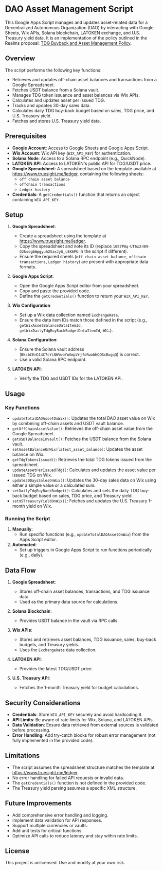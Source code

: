 # DAO Asset Management Script

This Google Apps Script manages and updates asset-related data for a Decentralized Autonomous Organization (DAO) by interacting with Google Sheets, Wix APIs, Solana blockchain, LATOKEN exchange, and U.S. Treasury yield data. It is an implementation of the policy outlined in the Realms proposal: [TDG Buyback and Asset Management Policy](https://app.realms.today/dao/2yH36PrWii3RthpHtdJVYaPgBzfcSLe7oevvGRavrut7/proposal/8swdcY3CMx13BfVcx3ffEtHEHVHaUZJxxfrAF7f1HHrc).

## Overview

The script performs the following key functions:

- Retrieves and updates off-chain asset balances and transactions from a Google Spreadsheet.
- Fetches USDT balance from a Solana vault.
- Manages TDG token issuance and asset balances via Wix APIs.
- Calculates and updates asset per issued TDG.
- Tracks and updates 30-day sales data.
- Calculates daily TDG buy-back budget based on sales, TDG price, and U.S. Treasury yield.
- Fetches and stores U.S. Treasury yield data.

## Prerequisites

- **Google Account**: Access to Google Sheets and Google Apps Script.
- **Wix Account**: Wix API key (`WIX_API_KEY`) for authentication.
- **Solana Node**: Access to a Solana RPC endpoint (e.g., QuickNode).
- **LATOKEN API**: Access to LATOKEN's public API for TDG/USDT price.
- **Google Spreadsheet**: A spreadsheet based on the template available at https://www.truesight.me/ledger, containing the following sheets:
  - `off chain asset balance`
  - `offchain transactions`
  - `Ledger history`
- **Credentials**: A `getCredentials()` function that returns an object containing `WIX_API_KEY`.

## Setup

1. **Google Spreadsheet**:

   - Create a spreadsheet using the template at https://www.truesight.me/ledger.
   - Copy the spreadsheet and note its ID (replace `1GE7PUq-UT6x2rBN-Q2ksogbWpgyuh2SaxJyG_uEK6PU` in the script if different).
   - Ensure the required sheets (`off chain asset balance`, `offchain transactions`, `Ledger history`) are present with appropriate data formats.

2. **Google Apps Script**:

   - Open the Google Apps Script editor from your spreadsheet.
   - Copy and paste the provided code.
   - Define the `getCredentials()` function to return your `WIX_API_KEY`.

3. **Wix Configuration**:

   - Set up a Wix data collection named `ExchangeRate`.
   - Ensure the data item IDs match those defined in the script (e.g., `getWixAssetBalanceDataItemId`, `getWixDailyTdgBuyBackBudgetDataItemId`, etc.).

4. **Solana Configuration**:

   - Ensure the Solana vault address (`BkcbCEnD14C7cYiN6VwpYuGmpVrjfoRwobhQQScBugqQ`) is correct.
   - Use a valid Solana RPC endpoint.

5. **LATOKEN API**:

   - Verify the TDG and USDT IDs for the LATOKEN API.

## Usage

### Key Functions

- `updateTotalDAOAssetOnWix()`: Updates the total DAO asset value on Wix by combining off-chain assets and USDT vault balance.
- `getOffChainAssetValue()`: Retrieves the off-chain asset value from the Google Spreadsheet.
- `getUSDTBalanceInVault()`: Fetches the USDT balance from the Solana vault.
- `setAssetBalanceOnWix(latest_asset_balance)`: Updates the asset balance on Wix.
- `getTdgTokensIssued()`: Retrieves the total TDG tokens issued from the spreadsheet.
- `updateAssetPerIssuedTdg()`: Calculates and updates the asset value per issued TDG on Wix.
- `update30DaysSalesOnWix()`: Updates the 30-day sales data on Wix using either a simple value or a calculated sum.
- `setDailyTdgBuyBackBudget()`: Calculates and sets the daily TDG buy-back budget based on sales, TDG price, and Treasury yield.
- `setUSTreasuryYieldOnWix()`: Fetches and updates the U.S. Treasury 1-month yield on Wix.

### Running the Script

1. **Manually**:
   - Run specific functions (e.g., `updateTotalDAOAssetOnWix`) from the Apps Script editor.
2. **Automated**:
   - Set up triggers in Google Apps Script to run functions periodically (e.g., daily).

## Data Flow

1. **Google Spreadsheet**:

   - Stores off-chain asset balances, transactions, and TDG issuance data.
   - Used as the primary data source for calculations.

2. **Solana Blockchain**:

   - Provides USDT balance in the vault via RPC calls.

3. **Wix APIs**:

   - Stores and retrieves asset balances, TDG issuance, sales, buy-back budgets, and Treasury yields.
   - Uses the `ExchangeRate` data collection.

4. **LATOKEN API**:

   - Provides the latest TDG/USDT price.

5. **U.S. Treasury API**:

   - Fetches the 1-month Treasury yield for budget calculations.

## Security Considerations

- **Credentials**: Store `WIX_API_KEY` securely and avoid hardcoding it.
- **API Limits**: Be aware of rate limits for Wix, Solana, and LATOKEN APIs.
- **Data Validation**: Ensure data retrieved from external sources is validated before processing.
- **Error Handling**: Add try-catch blocks for robust error management (not fully implemented in the provided code).

## Limitations

- The script assumes the spreadsheet structure matches the template at https://www.truesight.me/ledger.
- No error handling for failed API requests or invalid data.
- The `getCredentials()` function is not defined in the provided code.
- The Treasury yield parsing assumes a specific XML structure.

## Future Improvements

- Add comprehensive error handling and logging.
- Implement data validation for API responses.
- Support multiple currencies or vaults.
- Add unit tests for critical functions.
- Optimize API calls to reduce latency and stay within rate limits.

## License

This project is unlicensed. Use and modify at your own risk.